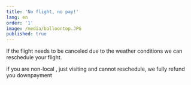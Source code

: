 ```yaml
---
title: 'No flight, no pay!'
lang: en
order: '1'
image: /media/balloontop.JPG
published: true
---
```


If the flight needs to be canceled due to the weather conditions we can reschedule your flight.

if you are non-local , just visiting and cannot reschedule, we fully refund you downpayment
